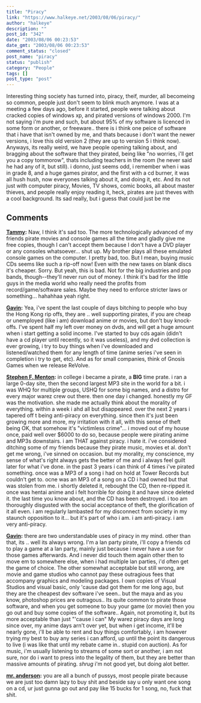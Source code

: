 ```yaml
---
title: "Piracy"
link: "https://www.halkeye.net/2003/08/06/piracy/"
author: "halkeye"
description: ""
post_id: "342"
date: "2003/08/06 00:23:53"
date_gmt: "2003/08/06 00:23:53"
comment_status: "closed"
post_name: "piracy"
status: "publish"
category: "People"
tags: []
post_type: "post"
---
```


Interesting thing society has turned into, piracy, theif, murder, all becomeing so common, people just don't seem to blink much anymore. I was at a meeting a few days ago, before it started, people were talking about cracked copies of windows xp, and pirated versions of windows 2000. I'm not saying i'm pure and such, but about 95% of my software is licenced in some form or another, or freeware.. there is i think one peice of software that i have that isn't owned by me, and thats because i don't want the newer versions, i love this old version 2 (they are up to version 5 i think now). Anyways, its really weird, we have people opening talking about, and bragging about the software that they pirated, being like "no worries, i'll get you a copy tommorow", thats including teachers in the room (he never said he had any of it, but still). i donno, just seems odd, i remember when i was in grade 8, and a huge games pirator, and the first with a cd burner, it was all hush hush, now everyones talking about it, and doing it, etc. And its not just with computer piracy, Movies, TV shows, comic books, all about master thieves, and people really enjoy reading it, heck, pirates are just theves with a cool background. Its sad really, but i guess that could just be me

## Comments

**[Tammy](#13 "2003-08-07 12:12:19"):** Naw, I think it's sad too. The more technologically advanced of my friends pirate movies and console games all the time and gladly give me free copies, though I can't accept them because I don't have a DVD player or any consoles whatsoever... shut up. My brother plays all these emulated console games on the computer. I pretty bad, too. But I mean, buying music CDs seems like such a rip-off now! Even with the new taxes on blank discs it's cheaper. Sorry. But yeah, this is bad. Not for the big industries and pop bands, though--they'll never run out of money. I think it's bad for the little guys in the media world who really need the profits from record/game/software sales. Maybe they need to enforce stricter laws or something... hahahhaa yeah right.

**[Gavin](#14 "2003-08-07 23:36:38"):** Yea, i've spent the last couple of days bitching to people who buy the Hong Kong rip offs, they are .. well supporting pirates, if you are cheap or unemployed (like i am) download anime or movies, but don't buy knock-offs. I've spent half my left over money on dvds, and will get a huge amount when i start getting a solid income. I've started to buy cds again (didn't have a cd player until recently, so it was useless), and my dvd collection is ever growing, i try to buy things when i've downloaded and listened/watched them for any length of time (anime series i've seen in completion i try to get, etc). And as for small companies, think of Gnosis Games when we release ReVolve.

**[Stephen F. Menton](#15 "2003-08-08 21:43:33"):** in college i became a pirate, a **BIG** time prate. i ran a large 0-day site, then the second largest MP3 site in the world for a bit. i was WHQ for multiple groups, USHQ for some big names, and a distro for every major warez crew out there. then one day i changed. honestly my GF was the motivation. she made me actually think about the morality of everything. within a week i ahd all but disappeared. over the next 2 years i tapered off t being anti-piracy on everything. since then it's just been growing more and more, my irritation with it all, with this sense of theft being OK, that somehow it's "victimless crime"... i moved out of my house once, paid well over $6000 to do so, because people were pirating anime and MP3s downstairs. i am THAT against piracy. i hate it. i've considered ditching some of my friends because they pirate music, movies et al. don't get me wrong, i've sinned on occasion. but my morality, my conscience, my sense of what's right always gets the better of me and i always feel guilt later for what i've done. in the past 3 years i can think of 4 times i've pirated something. once was a MP3 of a song i had on hold at Tower Records but couldn't get to. ocne was an MP3 of a song on a CD i had owned but that was stolen from me. i shortly deleted it, rebought the CD, then re-ripped it. once was hentai anime and i felt horrible for doing it and have since deleted it. the last time you know about, and the CD has been destroyed. i too am thoroughly disgusted with the social acceptance of theft, the glorification of it all even. i am regularly lambasted for my disconnect from society in my staunch opposition to it... but it's part of who i am. i am anti-piracy. i am very anti-piracy.

**[Gavin](#16 "2003-08-08 21:57:07"):** there are two understandable uses of piracy in my mind. other than that, its .. well its always wrong. I'm a lan party pirate, i'll copy a friends cd to play a game at a lan party, mainly just because i never have a use for those games afterwards. And i never did touch them again other then to move em to somewhere else, when i had multiple lan parties, i'd often get the game of choice. The other somewhat acceptable but still wrong, are movie and game studios who cannot pay these outragious fees that accompany graphics and modeling packages. I own copies of Visual Studios and visual basic, only 'cause dad got them for me long ago, but they are the cheapest dev software i've seen.. but the maya and as you know, photoshop prices are outragous.. Its quite common to pirate those software, and when you get someone to buy your game (or movie) then you go out and buy some copies of the software.. Again, not promoting it, but its more acceptable than just "'cause i can" My warez piracy days are long since over, my anime days arn't over yet, but when i get income, it'll be nearly gone, i'll be able to rent and buy things comfortably, i am however trying my best to buy any series i can afford, up until the point its dangerous to live (i was like that until my rebate came in.. stupid con auction). As for music, i'm usually listening to streams of some sort or another, i am not sure, nor do i want to press into the legality of them, but they are better than massive amounts of pirating. *shrug* i'm not good yet, but doing alot better.

**[mr. anderson](#17 "2003-10-17 12:35:56"):** you are all a bunch of pussys, most people pirate because we are just too damn lazy to buy shit and beside say u only want one song on a cd, ur just gunna go out and pay like 15 bucks for 1 song, no, fuck that shit.

